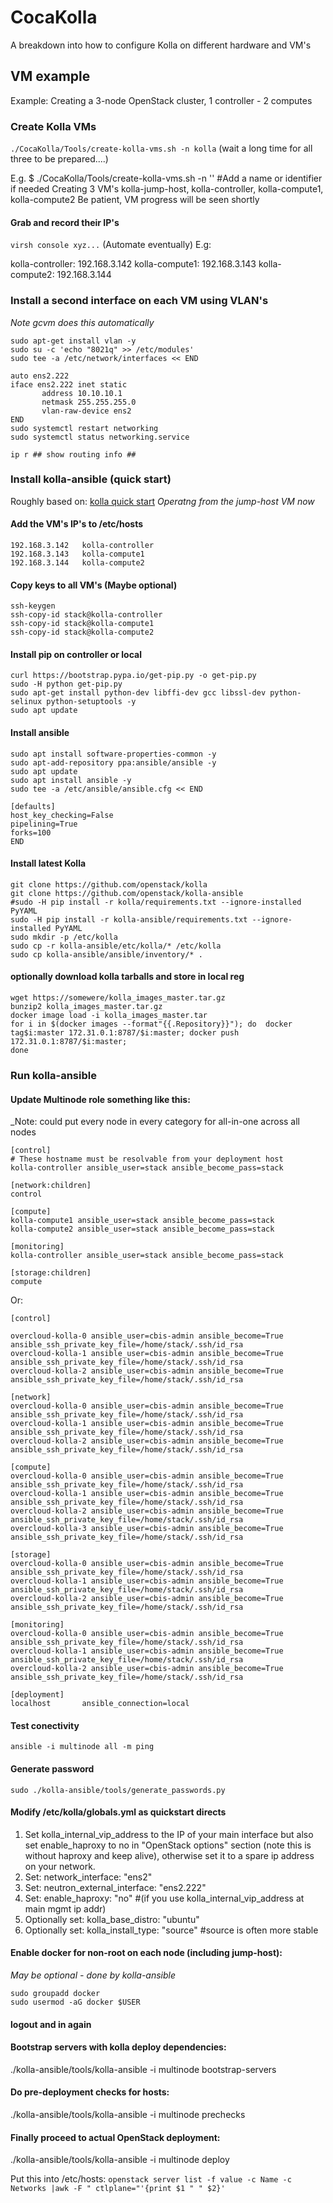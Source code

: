 # CocaKolla
A breakdown into how to configure Kolla on different hardware and VM's

## VM example
Example: Creating a 3-node OpenStack cluster, 1 controller - 2 computes

### Create Kolla VMs
 ```./CocaKolla/Tools/create-kolla-vms.sh -n kolla```
(wait a long time for all three to be prepared....)

E.g.
$ ./CocaKolla/Tools/create-kolla-vms.sh -n '' #Add a name or identifier if needed
Creating 3 VM's
kolla-jump-host, kolla-controller, kolla-compute1, kolla-compute2
Be patient, VM progress will be seen shortly

#### Grab and record their IP's
```virsh console xyz...```
(Automate eventually)
E.g:

kolla-controller: 192.168.3.142
kolla-compute1:   192.168.3.143
kolla-compute2:   192.168.3.144

### Install a second interface on each VM using VLAN's
_Note gcvm does this automatically_

```
sudo apt-get install vlan -y
sudo su -c 'echo "8021q" >> /etc/modules'
sudo tee -a /etc/network/interfaces << END

auto ens2.222
iface ens2.222 inet static
       address 10.10.10.1
       netmask 255.255.255.0
       vlan-raw-device ens2
END
sudo systemctl restart networking
sudo systemctl status networking.service
```
```ip r ## show routing info ##```
### Install kolla-ansible (quick start)
Roughly based on:
[kolla quick start](https://docs.openstack.org/kolla-ansible/latest/user/quickstart.html)
_Operatng from the jump-host VM now_

#### Add the VM's IP's to /etc/hosts
```
192.168.3.142   kolla-controller
192.168.3.143   kolla-compute1
192.168.3.144   kolla-compute2
```

#### Copy keys to all VM's (Maybe optional)
```
ssh-keygen
ssh-copy-id stack@kolla-controller
ssh-copy-id stack@kolla-compute1
ssh-copy-id stack@kolla-compute2
```

#### Install pip on controller or local
```
curl https://bootstrap.pypa.io/get-pip.py -o get-pip.py
sudo -H python get-pip.py
sudo apt-get install python-dev libffi-dev gcc libssl-dev python-selinux python-setuptools -y
sudo apt update
```

#### Install ansible
```
sudo apt install software-properties-common -y
sudo apt-add-repository ppa:ansible/ansible -y
sudo apt update
sudo apt install ansible -y
sudo tee -a /etc/ansible/ansible.cfg << END

[defaults]
host_key_checking=False
pipelining=True
forks=100
END
```

#### Install latest Kolla
```
git clone https://github.com/openstack/kolla
git clone https://github.com/openstack/kolla-ansible
#sudo -H pip install -r kolla/requirements.txt --ignore-installed PyYAML
sudo -H pip install -r kolla-ansible/requirements.txt --ignore-installed PyYAML
sudo mkdir -p /etc/kolla
sudo cp -r kolla-ansible/etc/kolla/* /etc/kolla
sudo cp kolla-ansible/ansible/inventory/* .
```

#### optionally download kolla tarballs and store in local reg
```
wget https://somewere/kolla_images_master.tar.gz
bunzip2 kolla_images_master.tar.gz
docker image load -i kolla_images_master.tar
for i in $(docker images --format"{{.Repository}}"); do  docker tag$i:master 172.31.0.1:8787/$i:master; docker push 172.31.0.1:8787/$i:master;
done
```
### Run kolla-ansible

#### Update Multinode role something like this:
_Note: could put every node in every category for all-in-one across all nodes
```
[control]
# These hostname must be resolvable from your deployment host
kolla-controller ansible_user=stack ansible_become_pass=stack

[network:children]
control

[compute]
kolla-compute1 ansible_user=stack ansible_become_pass=stack
kolla-compute2 ansible_user=stack ansible_become_pass=stack

[monitoring]
kolla-controller ansible_user=stack ansible_become_pass=stack

[storage:children]
compute
```

Or:

```
[control]

overcloud-kolla-0 ansible_user=cbis-admin ansible_become=True ansible_ssh_private_key_file=/home/stack/.ssh/id_rsa
overcloud-kolla-1 ansible_user=cbis-admin ansible_become=True ansible_ssh_private_key_file=/home/stack/.ssh/id_rsa
overcloud-kolla-2 ansible_user=cbis-admin ansible_become=True ansible_ssh_private_key_file=/home/stack/.ssh/id_rsa

[network]
overcloud-kolla-0 ansible_user=cbis-admin ansible_become=True ansible_ssh_private_key_file=/home/stack/.ssh/id_rsa
overcloud-kolla-1 ansible_user=cbis-admin ansible_become=True ansible_ssh_private_key_file=/home/stack/.ssh/id_rsa
overcloud-kolla-2 ansible_user=cbis-admin ansible_become=True ansible_ssh_private_key_file=/home/stack/.ssh/id_rsa

[compute]
overcloud-kolla-0 ansible_user=cbis-admin ansible_become=True ansible_ssh_private_key_file=/home/stack/.ssh/id_rsa
overcloud-kolla-1 ansible_user=cbis-admin ansible_become=True ansible_ssh_private_key_file=/home/stack/.ssh/id_rsa
overcloud-kolla-2 ansible_user=cbis-admin ansible_become=True ansible_ssh_private_key_file=/home/stack/.ssh/id_rsa
overcloud-kolla-3 ansible_user=cbis-admin ansible_become=True ansible_ssh_private_key_file=/home/stack/.ssh/id_rsa

[storage]
overcloud-kolla-0 ansible_user=cbis-admin ansible_become=True ansible_ssh_private_key_file=/home/stack/.ssh/id_rsa
overcloud-kolla-1 ansible_user=cbis-admin ansible_become=True ansible_ssh_private_key_file=/home/stack/.ssh/id_rsa
overcloud-kolla-2 ansible_user=cbis-admin ansible_become=True ansible_ssh_private_key_file=/home/stack/.ssh/id_rsa

[monitoring]
overcloud-kolla-0 ansible_user=cbis-admin ansible_become=True ansible_ssh_private_key_file=/home/stack/.ssh/id_rsa
overcloud-kolla-1 ansible_user=cbis-admin ansible_become=True ansible_ssh_private_key_file=/home/stack/.ssh/id_rsa
overcloud-kolla-2 ansible_user=cbis-admin ansible_become=True ansible_ssh_private_key_file=/home/stack/.ssh/id_rsa

[deployment]
localhost       ansible_connection=local
```

#### Test conectivity
```ansible -i multinode all -m ping```

#### Generate password
```sudo ./kolla-ansible/tools/generate_passwords.py```

#### Modify /etc/kolla/globals.yml as quickstart directs
1. Set kolla_internal_vip_address to the IP of your main interface but also
set enable_haproxy to no in "OpenStack options" section (note this is without haproxy and keep alive),
otherwise set it to a spare ip address on your network.
2. Set: network_interface: "ens2"
3. Set: neutron_external_interface: "ens2.222"
4. Set: enable_haproxy: "no" #(if you use kolla_internal_vip_address at main mgmt ip addr)
5. Optionally set: kolla_base_distro: "ubuntu"
6. Optionally set: kolla_install_type: "source" #source is often more stable

#### Enable docker for non-root on each node (including jump-host):
_May be optional - done by kolla-ansible_
```
sudo groupadd docker
sudo usermod -aG docker $USER
```
#### logout and in again

#### Bootstrap servers with kolla deploy dependencies:
./kolla-ansible/tools/kolla-ansible -i multinode bootstrap-servers

#### Do pre-deployment checks for hosts:
./kolla-ansible/tools/kolla-ansible -i multinode prechecks

#### Finally proceed to actual OpenStack deployment:
./kolla-ansible/tools/kolla-ansible -i multinode deploy

Put this into /etc/hosts:
```openstack server list -f value -c Name -c Networks |awk -F " ctlplane="'{print $1 " " $2}'```
